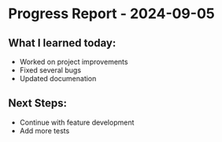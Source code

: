 # Progress Report - 2024-09-05
## What I learned today:
- Worked on project improvements
- Fixed several bugs
- Updated documenation

## Next Steps:
- Continue with feature development
- Add more tests
